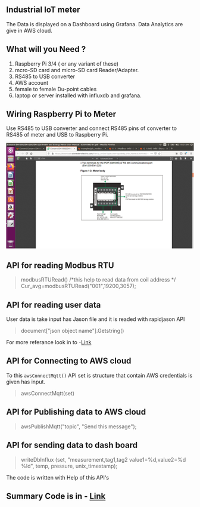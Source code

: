 ## Industrial IoT meter

The Data is displayed on a Dashboard using Grafana. Data Analytics are give in AWS cloud. 

## What will you Need ?

1. Raspberry Pi 3/4 ( or any variant of these)
2. mcro-SD card and micro-SD card Reader/Adapter.
3. RS485 to USB converter
4. AWS account
5. female to female Du-point cables  
6. laptop or server installed with influxdb and grafana.

## Wiring Raspberry Pi to Meter

Use RS485 to USB converter and connect RS485 pins of converter to RS485 of meter and USB to Raspberry Pi.

![RS485](/meterbody.png)

## API for reading Modbus RTU

> modbusRTURead() /*this help to read data from coil address */
  Cur_avg=modbusRTURead("001",19200,3057);
  
## API for reading user data

User data is take input has Jason file and it is readed with rapidjason API

> document["json object name"].Getstring()

For more referance look in to -[Link](https://rapidjson.org/md_doc_tutorial.html)

## API for Connecting to AWS cloud

To this `awsConnectMqtt()` API set is structure that contain AWS credentials is given has input. 

> awsConnectMqtt(set)

## API for Publishing data to AWS cloud

> awsPublishMqtt("topic", "Send this message");

## API for sending data to dash board 

> writeDbInflux (set, "measurement,tag1,tag2 value1=%d,value2=%d %ld", temp, pressure, unix_timestamp);

The code is written with Help of this API's

## Summary Code is in - [Link](https://github.com/KART-HIKEYAREKULAPALLI/METER/blob/master/Meter.cpp)
